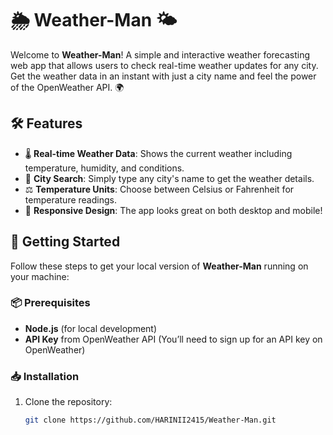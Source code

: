 # 🌦️ Weather-Man 🌤️

Welcome to **Weather-Man**! A simple and interactive weather forecasting web app that allows users to check real-time weather updates for any city. Get the weather data in an instant with just a city name and feel the power of the OpenWeather API. 🌍

## 🛠️ Features

- 🌡️ **Real-time Weather Data**: Shows the current weather including temperature, humidity, and conditions.
- 🌆 **City Search**: Simply type any city's name to get the weather details.
- ⚖️ **Temperature Units**: Choose between Celsius or Fahrenheit for temperature readings.
- 📱 **Responsive Design**: The app looks great on both desktop and mobile!

## 🚀 Getting Started

Follow these steps to get your local version of **Weather-Man** running on your machine:

### 📦 Prerequisites

- **Node.js** (for local development)
- **API Key** from OpenWeather API (You’ll need to sign up for an API key on OpenWeather)

### 📥 Installation

1. Clone the repository:
   ```bash
   git clone https://github.com/HARINII2415/Weather-Man.git

